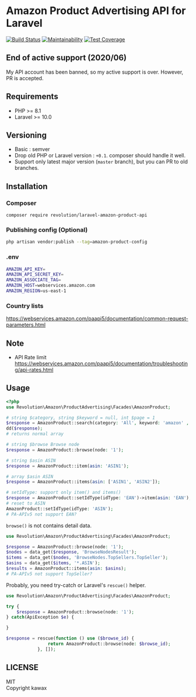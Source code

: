 # Amazon Product Advertising API for Laravel

[![Build Status](https://travis-ci.com/kawax/laravel-amazon-product-api.svg?branch=master)](https://travis-ci.com/kawax/laravel-amazon-product-api)
[![Maintainability](https://api.codeclimate.com/v1/badges/d835c616dc9f95faf516/maintainability)](https://codeclimate.com/github/kawax/laravel-amazon-product-api/maintainability)
[![Test Coverage](https://api.codeclimate.com/v1/badges/d835c616dc9f95faf516/test_coverage)](https://codeclimate.com/github/kawax/laravel-amazon-product-api/test_coverage)

## End of active support (2020/06)
My API account has been banned, so my active support is over. However, PR is accepted.

## Requirements
- PHP >= 8.1
- Laravel >= 10.0

## Versioning
- Basic : semver
- Drop old PHP or Laravel version : `+0.1`. composer should handle it well.
- Support only latest major version (`master` branch), but you can PR to old branches.

## Installation

### Composer
```
composer require revolution/laravel-amazon-product-api
```

### Publishing config (Optional)
```bash
php artisan vendor:publish --tag=amazon-product-config
```

### .env
```bash
AMAZON_API_KEY=
AMAZON_API_SECRET_KEY=
AMAZON_ASSOCIATE_TAG=
AMAZON_HOST=webservices.amazon.com
AMAZON_REGION=us-east-1
```

### Country lists
https://webservices.amazon.com/paapi5/documentation/common-request-parameters.html

## Note
- API Rate limit https://webservices.amazon.com/paapi5/documentation/troubleshooting/api-rates.html

## Usage

```php
<?php
use Revolution\Amazon\ProductAdvertising\Facades\AmazonProduct;

# string $category, string $keyword = null, int $page = 1
$response = AmazonProduct::search(category: 'All', keyword: 'amazon' , page: 1);
dd($response);
# returns normal array

# string $browse Browse node
$response = AmazonProduct::browse(node: '1');

# string $asin ASIN
$response = AmazonProduct::item(asin: 'ASIN1');

# array $asin ASIN
$response = AmazonProduct::items(asin: ['ASIN1', 'ASIN2']);

# setIdType: support only item() and items()
$response = AmazonProduct::setIdType(idType: 'EAN')->item(asin: 'EAN');
# reset to ASIN
AmazonProduct::setIdType(idType: 'ASIN');
# PA-APIv5 not support EAN?
```

`browse()` is not contains detail data.

```php
use Revolution\Amazon\ProductAdvertising\Facades\AmazonProduct;

$response = AmazonProduct::browse(node: '1');
$nodes = data_get($response, 'BrowseNodesResult');
$items = data_get($nodes, 'BrowseNodes.TopSellers.TopSeller');
$asins = data_get($items, '*.ASIN');
$results = AmazonProduct::items(asin: $asins);
# PA-APIv5 not support TopSeller?
```

Probably, you need try-catch or Laravel's `rescue()` helper.

```php
use Revolution\Amazon\ProductAdvertising\Facades\AmazonProduct;

try {
    $response = AmazonProduct::browse(node: '1');
} catch(ApiException $e) {

}

$response = rescue(function () use ($browse_id) {
                return AmazonProduct::browse(node: $browse_id);
            }, []);
```

## LICENSE
MIT  
Copyright kawax
